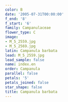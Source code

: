 ```yaml
---
color: B
date: '2005-07-31T00:00:00'
f_end: '8'
f_start: '6'
family: Campanulaceae
flower_type: C
image:
- M_5_2559.jpg
- M_5_2569.jpg
latin: Campanula barbata
lead: M_5_2559.jpg
lead_sample: false
name: index.en
order: Campanula
parallel: false
petals: '5'
petals_joined: false
star_shape: false
title: Campanula barbata
---
```

